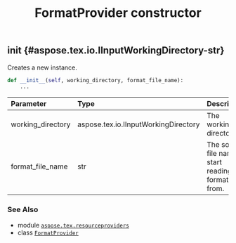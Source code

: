 ﻿---
title: FormatProvider constructor
second_title: Aspose.TeX for Python via .NET API References
description: 
type: docs
weight: 10
url: /python-net/aspose.tex.resourceproviders/formatprovider/__init__/
is_root: false
---

## __init__ {#aspose.tex.io.IInputWorkingDirectory-str}

Creates a new instance.



```python
def __init__(self, working_directory, format_file_name):
    ...
```


| Parameter | Type | Description |
| :- | :- | :- |
| working_directory | aspose.tex.io.IInputWorkingDirectory | The working directory. |
| format_file_name | str | The source file name to start reading format from. |



### See Also
* module [`aspose.tex.resourceproviders`](../../)
* class [`FormatProvider`](/tex/python-net/aspose.tex.resourceproviders/formatprovider)

